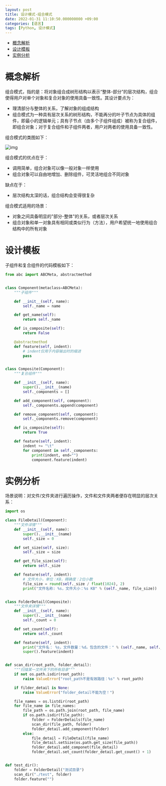 ```yaml
---
layout: post
title: 设计模式-组合模式
date: 2022-01-31 11:10:50.000000000 +09:00
categories: [语言]
tags: [Python, 设计模式]
---
```


- [概念解析](#sec-1)
- [设计模板](#sec-2)
- [实例分析](#sec-3)

# 概念解析<a id="sec-1"></a>

组合模式，指的是：将对象组合成树形结构以表示“整体-部分”的层次结构，组合使得用户对单个对象和复合对象的使用具备一致性。其设计要点为：

-   理清部分与整体的关系，了解对象的组成结构
-   组合模式为一种具有层次关系的树形结构，不能再分的叶子节点为具体的组件，即最小的逻辑单元；具有子节点（由多个子组件组成）被称为复合组件，即组合对象；对于复合组件和子组件两者，用户对两者的使用具备一致性。

组合模式的类图如下： 

![img](https://cdn.jsdelivr.net/gh/ZhengWG/Imgs_blog//2022-01-31-%25E8%25AE%25BE%25E8%25AE%25A1%25E6%25A8%25A1%25E5%25BC%258F-%25E7%25BB%2584%25E5%2590%2588%25E6%25A8%25A1%25E5%25BC%258F/20220202_223314.png)

组合模式的优点在于：

-   调用简单，组合对象可以像一般对象一样使用
-   组合对象可以自由地增加、删除组件，可灵活地组合不同对象

缺点在于：

-   层次结构太深的话，组合结构会变得很复杂

组合模式适用的场景：

-   对象之间具备明显的"部分-整体"的关系，或者层次关系
-   组合对象和单一对象具有相同或类似行为（方法），用户希望统一地使用组合结构中的所有对象

# 设计模板<a id="sec-2"></a>

子组件和复合组件的代码模板如下：

```python
from abc import ABCMeta, abstractmethod


class Component(metaclass=ABCMeta):
    """子组件"""

    def __init__(self, name):
        self._name = name

    def get_name(self):
        return self._name

    def is_composite(self):
        return False

    @abstractmethod
    def feature(self, indent):
        # indent仅用于内容输出时的缩进
        pass


class Composite(Component):
    """复合组件"""

    def __init__(self, name):
        super().__init__(name)
        self._components = []

    def add_component(self, component):
        self._components.append(component)

    def remove_component(self, component):
        self._components.remove(component)

    def is_composite(self):
        return True

    def feature(self, indent):
        indent += "\t"
        for component in self._components:
            print(indent, end="")
            component.feature(indent)
```

# 实例分析<a id="sec-3"></a>

场景说明：对文件/文件夹进行遍历操作，文件和文件夹两者便存在明显的层次关系：

```python
import os

class FileDetail(Component):
    """文件详情"""
    def __init__(self, name):
        super().__init__(name)
        self._size = 0

    def set_size(self, size):
        self._size = size

    def get_file_size(self):
        return self._size

    def feature(self, indent):
        # 文件大小，单位：KB，精确度：2位小数
        file_size = round(self._size / float(1024), 2)
        print("文件名称: %s，文件大小：%s KB" % (self._name, file_size))


class FolderDetail(Composite):
    """文件夹详情"""
    def __init__(self, name):
        super().__init__(name)
        self._count = 0

    def set_count(self):
        return self._count

    def feature(self, indent):
        print("文件名： %s，文件数量：%d。包含的文件：" % (self._name, self._count))
        super().feature(indent)


def scan_dir(root_path, folder_detail):
    """扫描某一文件夹下的所有目录"""
    if not os.path.isdir(root_path):
        raise ValueError("root_path不是有效路径：%s" % root_path)

    if filder_detail is None:
        raise ValueError("folder_detail不能为空！")

    file_names = os.listdir(root_path)
    for file_name in file_names:
        file_path = os.path.join(root_path, file_name)
        if os.path.isdir(file_path):
            folder = FolderDetails(file_name)
            scan_dir(file_path, folder)
            folder_detail.add_component(folder)
        else:
            file_detail = FileDetail(file_name)
            file_detail.setSize(os.path.get_size(file_path))
            folder_detail.add_componet(file_detail)
            folder_detail.set_count(folder_detail.get_count() + 1)


def test_dir():
    folder = FolderDetail("测试目录")
    scan_dir("./test", folder)
    folder.feature("")
```
